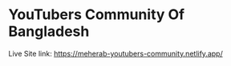<h1>YouTubers Community Of Bangladesh</h1>

Live Site link:
https://meherab-youtubers-community.netlify.app/
